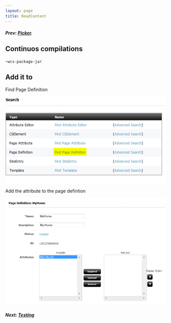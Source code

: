 ```yaml
---
layout: page
title: ReadContent
---
```

##### Prev:  [Picker](Picker.html).



## Continuos compilations

``~wcs-package-jar``

## Add it to 

Find Page Definition

![Find Page Definition](/img/snap6558.png)

Add the attribute to the page defintion

![Add attribute](/img/snap7313.png)

##### Next:  [Testing](Testing.html)





